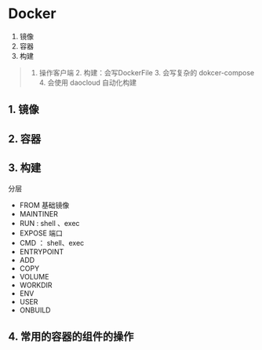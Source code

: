 # Docker

1. 镜像
2. 容器
3. 构建

> 1. 操作客户端 2. 构建：会写DockerFile 3. 会写复杂的 dokcer-compose 4. 会使用 daocloud 自动化构建



## 1. 镜像

## 2. 容器

## 3. 构建

分层

- FROM  基础镜像
- MAINTINER
- RUN : shell 、exec
- EXPOSE 端口
- CMD ： shell、exec
- ENTRYPOINT
- ADD
- COPY
- VOLUME
- WORKDIR
- ENV
- USER
- ONBUILD
## 4. 常用的容器的组件的操作
